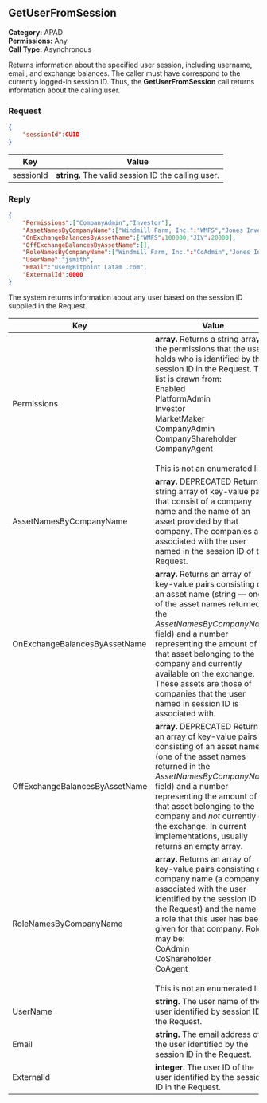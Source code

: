 ## GetUserFromSession

**Category:** APAD<br />**Permissions:** Any<br />**Call Type:** Asynchronous

Returns information about the specified user session, including username, email, and exchange balances. The caller must have correspond to the currently logged-in session ID. Thus, the **GetUserFromSession** call returns information about the calling user.

### Request

```json
{
    "sessionId":GUID
}
```

| Key       | Value                                                        |
| --------- | ------------------------------------------------------------ |
| sessionId | **string.** The valid session ID the calling user. |


### Reply

```json
{
    "Permissions":["CompanyAdmin","Investor"],
    "AssetNamesByCompanyName":["Windmill Farm, Inc.":"WMFS","Jones Investments, LLC":"JIV"],
    "OnExchangeBalancesByAssetName":["WMFS":100000,"JIV":20000],
    "OffExchangeBalancesByAssetName":[],
    "RoleNamesByCompanyName":["Windmill Farm, Inc.":"CoAdmin","Jones Investments, LLC":"CoShareholder"],
    "UserName":"jsmith",
    "Email":"user@Bitpoint Latam .com",
    "ExternalId":0000
}
```

The system returns information about any user based on the session ID supplied in the Request.

| Key                            | Value                                                        |
| ------------------------------ | ------------------------------------------------------------ |
| Permissions                    | **array.** Returns a string array of the permissions that the user holds who is identified by the session ID in the Request. This list is drawn from:<br />Enabled<br />PlatformAdmin<br />Investor<br />MarketMaker<br />CompanyAdmin<br />CompanyShareholder<br />CompanyAgent<br /><br />This is not an enumerated list. |
| AssetNamesByCompanyName        | **array.** DEPRECATED Returns a string array of key-value pairs that consist of a company name and the name of an asset provided by that company. The companies are associated with the user named in the session ID of the Request. |
| OnExchangeBalancesByAssetName  | **array.** Returns an array of key-value pairs consisting of an asset name (string &mdash; one of the asset names returned in the *AssetNamesByCompanyName* field) and a number representing the amount of that asset belonging to the company and currently available on the exchange. These assets are those of companies that the user named in session ID is associated with. |
| OffExchangeBalancesByAssetName | **array.** DEPRECATED Returns an array of key-value pairs consisting of an asset name (one of the asset names returned in the *AssetNamesByCompanyName* field) and a number representing the amount of that asset belonging to the company and *not* currently on the exchange. In current implementations, usually returns an empty array. |
| RoleNamesByCompanyName         | **array.** Returns an array of key-value pairs consisting of a company name (a company associated with the user identified by the session ID in the Request) and the name of a role that this user has been given for that company. Roles may be:<br />CoAdmin<br />CoShareholder<br />CoAgent<br /><br />This is not an enumerated list. |
| UserName                       | **string.** The user name of the user identified by session ID in the Request. |
| Email                          | **string.** The email address of the user identified by the session ID in the Request. |
| ExternalId                     | **integer.** The user ID of the user identified by the session ID in the Request. |


